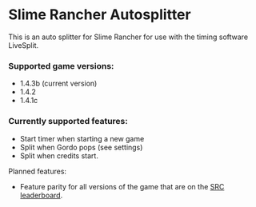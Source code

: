 # Slime Rancher Autosplitter
This is an auto splitter for Slime Rancher for use with the timing software LiveSplit.

### Supported game versions:
* 1.4.3b (current version)
* 1.4.2
* 1.4.1c

### Currently supported features:
* Start timer when starting a new game
* Split when Gordo pops (see settings)
* Split when credits start.

Planned features:
- Feature parity for all versions of the game that are on the [SRC leaderboard](https://www.speedrun.com/slime_rancher).
